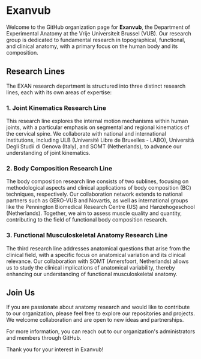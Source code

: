 # Exanvub

Welcome to the GitHub organization page for **Exanvub**, the Department of Experimental Anatomy at the Vrije Universiteit Brussel (VUB). Our research group is dedicated to fundamental research in topographical, functional, and clinical anatomy, with a primary focus on the human body and its composition.

## Research Lines

The EXAN research department is structured into three distinct research lines, each with its own areas of expertise:

### 1. Joint Kinematics Research Line

This research line explores the internal motion mechanisms within human joints, with a particular emphasis on segmental and regional kinematics of the cervical spine. We collaborate with national and international institutions, including ULB (Université Libre de Bruxelles - LABO), Università Degli Studii di Genova (Italy), and SOMT (Netherlands), to advance our understanding of joint kinematics.

### 2. Body Composition Research Line

The body composition research line consists of two sublines, focusing on methodological aspects and clinical applications of body composition (BC) techniques, respectively. Our collaboration network extends to national partners such as GERO-VUB and Novartis, as well as international groups like the Pennington Biomedical Research Centre (US) and Hanzehogeschool (Netherlands). Together, we aim to assess muscle quality and quantity, contributing to the field of functional body composition research.

### 3. Functional Musculoskeletal Anatomy Research Line

The third research line addresses anatomical questions that arise from the clinical field, with a specific focus on anatomical variation and its clinical relevance. Our collaboration with SOMT (Amersfoort, Netherlands) allows us to study the clinical implications of anatomical variability, thereby enhancing our understanding of functional musculoskeletal anatomy.

## Join Us

If you are passionate about anatomy research and would like to contribute to our organization, please feel free to explore our repositories and projects. We welcome collaboration and are open to new ideas and partnerships.

For more information, you can reach out to our organization's administrators and members through GitHub.

Thank you for your interest in Exanvub!
